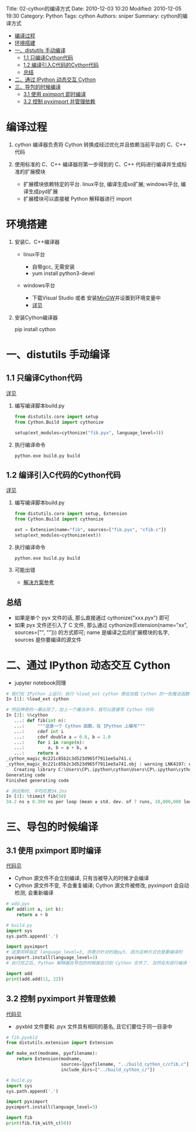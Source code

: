 Title: 02-cython的编译方式
Date: 2010-12-03 10:20
Modified: 2010-12-05 19:30
Category: Python
Tags: cython
Authors: sniper
Summary: cython的编译方式


- [编译过程](#编译过程)
- [环境搭建](#环境搭建)
- [一、distutils 手动编译](#一distutils-手动编译)
  - [1.1 只编译Cython代码](#11-只编译cython代码)
  - [1.2 编译引入C代码的Cython代码](#12-编译引入c代码的cython代码)
  - [总结](#总结)
- [二、通过 IPython 动态交互 Cython](#二通过-ipython-动态交互-cython)
- [三、导包的时候编译](#三导包的时候编译)
  - [3.1 使用 pximport 即时编译](#31-使用-pximport-即时编译)
  - [3.2 控制 pyximport 并管理依赖](#32-控制-pyximport-并管理依赖)


# 编译过程

1. cython 编译器负责将 Cython 转换成经过优化并且依赖当前平台的 C、C++ 代码

2. 使用标准的 C、C++ 编译器将第一步得到的 C、C++ 代码进行编译并生成标准的扩展模块

    - 扩展模块依赖特定的平台. linux平台, 编译生成so扩展; windows平台, 编译生成pyd扩展
    - 扩展模块可以直接被 Python 解释器进行 import


# 环境搭建

1. 安装C、C++编译器

    - linux平台
      - 自带gcc, 无需安装
      - yum install python3-devel

    - windows平台
      - 下载Visual Studio 或者 安装[MinGW](https://sourceforge.net/projects/mingw/files/)并设置到环境变量中
      - [详见](https://zhuanlan.zhihu.com/p/471661231)


2. 安装Cython编译器

    pip install cython


# 一、distutils 手动编译


## 1.1 只编译Cython代码
  [详见](https://gitlab.com/pymango/cython/-/tree/master/Cython%E4%BB%8E%E5%85%A5%E9%97%A8%E5%88%B0%E7%B2%BE%E9%80%9A/Cython%E6%89%8B%E5%8A%A8%E7%BC%96%E8%AF%91/build_cython)

1. 编写编译脚本build.py
    ```python
    from distutils.core import setup
    from Cython.Build import cythonize

    setup(ext_modules=cythonize("fib.pyx", language_level=3))
    ```

2. 执行编译命令

    `python.exe build.py build`

## 1.2 编译引入C代码的Cython代码
  [详见](https://gitlab.com/pymango/cython/-/tree/master/Cython%E4%BB%8E%E5%85%A5%E9%97%A8%E5%88%B0%E7%B2%BE%E9%80%9A/Cython%E6%89%8B%E5%8A%A8%E7%BC%96%E8%AF%91/build_cython_c)

1. 编写编译脚本build.py
    ```python
    from distutils.core import setup, Extension
    from Cython.Build import cythonize

    ext = Extension(name="fib", sources=["fib.pyx", "cfib.c"])
    setup(ext_modules=cythonize(ext))
    ```

2. 执行编译命令

    `python.exe build.py build`

3. 可能出错

    - [解决方案参考](https://blog.csdn.net/weixin_41423872/article/details/124407109)

## 总结

- 如果是单个 pyx 文件的话, 那么直接通过 cythonize("xxx.pyx") 即可
- 如果 pyx 文件还引入了 C 文件, 那么通过 cythonize(Extension(name="xx", sources=["", ""])) 的方式即可; name 是编译之后的扩展模块的名字, sources 是你要编译的源文件


# 二、通过 IPython 动态交互 Cython
- jupyter notebook同理

```python
# 我们在 IPython 上运行，执行 %load_ext cython 便会加载 Cython 的一些魔法函数
In [1]: %load_ext cython

# 然后神奇的一幕出现了，加上一个魔法命令，就可以直接写 Cython 代码
In [2]: %%cython
   ...: def fib(int n):
   ...:     """这是一个 Cython 函数，在 IPython 上编写"""
   ...:     cdef int i
   ...:     cdef double a = 0.0, b = 1.0
   ...:     for i in range(n):
   ...:         a, b = a + b, a
   ...:     return a
_cython_magic_0c221c85b2c3d523d965f7911ee5a741.c
_cython_magic_0c221c85b2c3d523d965f7911ee5a741.obj : warning LNK4197: export 'PyInit__cython_magic_0c221c85b2c3d523d965f7911ee5a741' specified multiple times; using first specification
   Creating library C:\Users\CP\.ipython\cython\Users\CP\.ipython\cython\_cython_magic_0c221c85b2c3d523d965f7911ee5a741.cp39-win_amd64.lib and object C:\Users\CP\.ipython\cython\Users\CP\.ipython\cython\_cython_magic_0c221c85b2c3d523d965f7911ee5a741.cp39-win_amd64.exp
Generating code
Finished generating code

# 测试用时, 平均花费34.2ns
In [3]: %timeit fib(50)
34.2 ns ± 0.399 ns per loop (mean ± std. dev. of 7 runs, 10,000,000 loops each)
```


# 三、导包的时候编译

## 3.1 使用 pximport 即时编译
[代码见](https://gitlab.com/pymango/cython/-/tree/master/Cython%E4%BB%8E%E5%85%A5%E9%97%A8%E5%88%B0%E7%B2%BE%E9%80%9A/Cython%E6%89%8B%E5%8A%A8%E7%BC%96%E8%AF%91/pxinport_compile)
- Cython 源文件不会立刻编译, 只有当被导入的时候才会编译
- Cython 源文件不变, 不会重复编译; Cython 源文件被修改, pyximport 会自动检测, 会重新编译

```python
# add.pyx
def add(int a, int b):
    return a + b

# build.py
import sys
sys.path.append('.')

import pyximport
# 这里同样指定 language_level=3, 则表示针对的是py3, 因为这种方式也是要编译的
pyximport.install(language_level=3)
# 执行完之后, Python 解释器在导包的时候就会识别 Cython 文件了, 当然会先进行编译

import add
print(add.add(11, 22))
```

## 3.2 控制 pyximport 并管理依赖
[代码见](https://gitlab.com/pymango/cython/-/tree/master/Cython%E4%BB%8E%E5%85%A5%E9%97%A8%E5%88%B0%E7%B2%BE%E9%80%9A/Cython%E6%89%8B%E5%8A%A8%E7%BC%96%E8%AF%91/pyximport_compile)
- .pyxbld 文件要和 .pyx 文件具有相同的基名, 且它们要位于同一目录中

```python
# fib.pyxbld
from distutils.extension import Extension

def make_ext(modname, pyxfilename):
    return Extension(modname,
                     sources=[pyxfilename, "../build_cython_c/cfib.c"],
                     include_dirs=["../build_cython_c/"])

# build.py
import sys
sys.path.append('.')

import pyximport
pyximport.install(language_level=3)

import fib
print(fib.fib_with_c(50))
```

